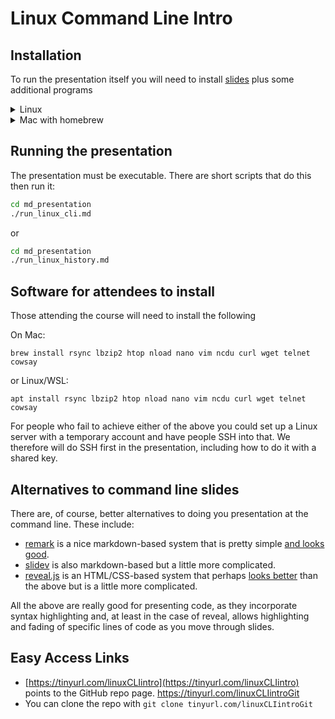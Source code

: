 # Linux Command Line Intro


## Installation
To run the presentation itself you will need to install [slides](https://github.com/maaslalani/slides) plus some additional programs

<details>
<summary>Linux</summary>

```bash
sudo apt install figlet cmatrix cowsay jp2a snap
sudo snap install slides
```
**NOTE:** On at least Ubuntu, the snap install does not handle code execution properly. 
You could try installing via `go` (see the project README) or download the binary from the releases page and add to your path. 
</details>

<details>
<summary>Mac with homebrew</summary>
If you do not already have homebrew installed, first do:

```bash
/bin/bash -c "$(curl -fsSL https://raw.githubusercontent.com/Homebrew/install/HEAD/install.sh)"
```

Then:
```bash
brew install slides figlet cmatrix cowsay jp2a 
```
</details>


## Running the presentation 
The presentation must be executable. 
There are short scripts that do this then run it:

```bash
cd md_presentation
./run_linux_cli.md 
```

or

```bash
cd md_presentation
./run_linux_history.md 
```

## Software for attendees to install
Those attending the course will need to install the following

On Mac:

```
brew install rsync lbzip2 htop nload nano vim ncdu curl wget telnet cowsay
```

or Linux/WSL:

```
apt install rsync lbzip2 htop nload nano vim ncdu curl wget telnet cowsay
```

For people who fail to achieve either of the above you could set up a Linux server with a temporary account and have people SSH into that. 
We therefore will do SSH first in the presentation, including how to do it with a shared key. 


## Alternatives to command line slides
There are, of course, better alternatives to doing you presentation at the command line. These include:
* [remark](https://github.com/gnab/remark) is a nice markdown-based system that is pretty simple [and looks good](https://remarkjs.com/#1). 
* [slidev](https://sli.dev/) is also markdown-based but a little more complicated. 
* [reveal.js](https://github.com/hakimel/reveal.js/) is an HTML/CSS-based system that perhaps [looks better](https://revealjs.com/demo/) than the above but is a little more complicated. 

All the above are really good for presenting code, as they incorporate syntax highlighting and, at least in the case of reveal, allows highlighting and fading of specific lines of code as you move through slides.


## Easy Access Links
* [https://tinyurl.com/linuxCLIintro](https://tinyurl.com/linuxCLIintro) points to the GitHub repo page.
https://tinyurl.com/linuxCLIintroGit
* You can clone the repo with `git clone tinyurl.com/linuxCLIintroGit`
